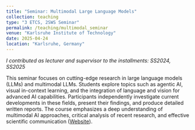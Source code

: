 ```yaml
---
title: "Seminar: Multimodal Large Language Models"
collection: teaching
type: "3 ETCS, 2SWS Seminar"
permalink: /teaching/multimodal_seminar
venue: "Karlsruhe Institute of Technology"
date: 2025-04-24
location: "Karlsruhe, Germany"
---
```


*I contributed as lecturer and supervisor to the installments: SS2024, SS2025*

This seminar focuses on cutting-edge research in large language models (LLMs) and multimodal LLMs. Students explore topics such as agentic AI, visual in-context learning, and the integration of language and vision for advanced AI capabilities. Participants independently investigate current developments in these fields, present their findings, and produce detailed written reports. The course emphasizes a deep understanding of multimodal AI approaches, critical analysis of recent research, and effective scientific communication ([Website](https://cvhci.iar.kit.edu/600.php)).
